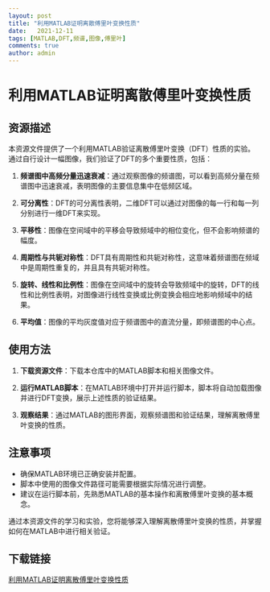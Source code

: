 ```yaml
---
layout: post
title: "利用MATLAB证明离散傅里叶变换性质"
date:   2021-12-11
tags: [MATLAB,DFT,频谱,图像,傅里叶]
comments: true
author: admin
---
```

# 利用MATLAB证明离散傅里叶变换性质

## 资源描述

本资源文件提供了一个利用MATLAB验证离散傅里叶变换（DFT）性质的实验。通过自行设计一幅图像，我们验证了DFT的多个重要性质，包括：

1. **频谱图中高频分量迅速衰减**：通过观察图像的频谱图，可以看到高频分量在频谱图中迅速衰减，表明图像的主要信息集中在低频区域。

2. **可分离性**：DFT的可分离性表明，二维DFT可以通过对图像的每一行和每一列分别进行一维DFT来实现。

3. **平移性**：图像在空间域中的平移会导致频域中的相位变化，但不会影响频谱的幅度。

4. **周期性与共轭对称性**：DFT具有周期性和共轭对称性，这意味着频谱图在频域中是周期性重复的，并且具有共轭对称性。

5. **旋转、线性和比例性**：图像在空间域中的旋转会导致频域中的旋转，DFT的线性和比例性表明，对图像进行线性变换或比例变换会相应地影响频域中的结果。

6. **平均值**：图像的平均灰度值对应于频谱图中的直流分量，即频谱图的中心点。

## 使用方法

1. **下载资源文件**：下载本仓库中的MATLAB脚本和相关图像文件。

2. **运行MATLAB脚本**：在MATLAB环境中打开并运行脚本，脚本将自动加载图像并进行DFT变换，展示上述性质的验证结果。

3. **观察结果**：通过MATLAB的图形界面，观察频谱图和验证结果，理解离散傅里叶变换的性质。

## 注意事项

- 确保MATLAB环境已正确安装并配置。
- 脚本中使用的图像文件路径可能需要根据实际情况进行调整。
- 建议在运行脚本前，先熟悉MATLAB的基本操作和离散傅里叶变换的基本概念。

通过本资源文件的学习和实验，您将能够深入理解离散傅里叶变换的性质，并掌握如何在MATLAB中进行相关验证。

## 下载链接

[利用MATLAB证明离散傅里叶变换性质](https://pan.quark.cn/s/fa4979fdc295)